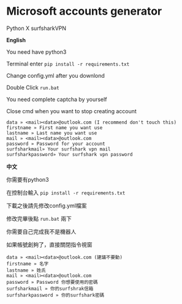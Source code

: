# Microsoft accounts generator 
Python X surfsharkVPN

**English**

You need have python3

Terminal enter `pip install -r requirements.txt`

Change config.yml after you downlond

Double Click `run.bat`

You need complete captcha by yourself

Close cmd when you want to stop creating account


```
data » <mail><data>@outlook.com (I recommend don't touch this)
firstname » First name you want use 
lastname » Last name you want use
mail » <mail><data>@outlook.com
password » Password for your account
surfsharkmail» Your surfshark vpn mail
surfsharkpassword» Your surfshark vpn password
```
**中文**

你需要有python3

在控制台輸入 `pip install -r requirements.txt`

下載之後請先修改config.yml檔案

修改完畢後點 `run.bat` 兩下

你需要自己完成我不是機器人

如果帳號創夠了，直接關閉指令視窗

```
data » <mail><data>@outlook.com (建議不要動)
firstname » 名字
lastname » 姓氏
mail » <mail><data>@outlook.com
password » Password 你想要使用的密碼
surfsharkmail » 你的surfshrak信箱
surfsharkpassword » 你的surfshark密碼
```

